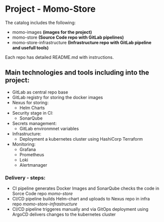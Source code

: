 # Project - Momo-Store

The catalog includes the following:
- momo-images **(images for the project)**
- momo-store **(Source Code repo with GitLab pipelines)**
- momo-store-infrastructure **(Infrastructure repo with GitLab pipeline and usefull tools)**

Each repo has detailed README.md with instructions.

## Main technologies and tools including into the project:
 
- GitLab as central repo base
- GitLab registry for storing the docker images
- Nexus for storing:
    - Helm Charts
- Security stage in CI:
    - SonarQube 
- Secrets management:
    - GitLab environmnet variables
- Infrastructure:
    - Deployment a kubernetes cluster using HashiCorp Terraform
- Monitoring:
    - Grafana
    - Prometheus
    - Loki
    - Alertmanager

### Delivery - steps:
- CI pipeline generates Docker Images and SonarQube checks the code in Sorce Code repo *momo-store*
- CI/CD pipeline builds Helm-chart and uploads to Nexus repo in infra repo *momo-store-infrastructure*
- CI/CD pipeline triggeres manually and via GitOps deployment using ArgoCD delivers changes to the kubernetes cluster